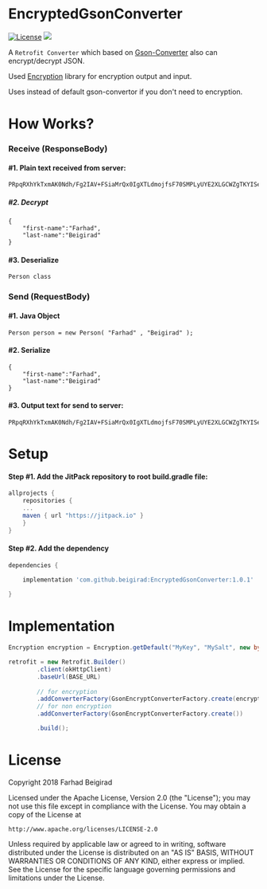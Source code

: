 # EncryptedGsonConverter
[![License](https://img.shields.io/badge/License-Apache%202.0-blue.svg)](https://opensource.org/licenses/Apache-2.0)
[![](https://jitpack.io/v/beigirad/EncryptedGsonConverter.svg)](https://jitpack.io/#beigirad/EncryptedGsonConverter)

A `Retrofit Converter` which based on [Gson-Converter][0] also can encrypt/decrypt JSON.

Used [Encryption][1] library for encryption output and input.

Uses instead of default gson-convertor if you don't need to encryption.

# How Works?
### Receive (ResponseBody)
#### #1. Plain text received from server:
```
PRpqRXhYkTxmAK0Ndh/Fg2IAV+FSiaMrQx0IgXTLdmojfsF70SMPLyUYE2XLGCWZgTKYISe+RSDFDqEwZ35N+g==
```
##### #2. Decrypt
```
{
	"first-name":"Farhad",
	"last-name":"Beigirad"
}
```
#### #3. Deserialize
```
Person class
```
### Send (RequestBody)
#### #1. Java Object
```
Person person = new Person( "Farhad" , "Beigirad" );
```
#### #2. Serialize
```
{
	"first-name":"Farhad",
	"last-name":"Beigirad"
}
```
#### #3. Output text for send to server:
```
PRpqRXhYkTxmAK0Ndh/Fg2IAV+FSiaMrQx0IgXTLdmojfsF70SMPLyUYE2XLGCWZgTKYISe+RSDFDqEwZ35N+g==
```




# Setup
#### Step #1. Add the JitPack repository to root build.gradle file:

```gradle
allprojects {
    repositories {
	...
	maven { url "https://jitpack.io" }
    }
}
```

#### Step #2. Add the dependency

```groovy
dependencies {

    implementation 'com.github.beigirad:EncryptedGsonConverter:1.0.1'
    
}
```
# Implementation

```java
Encryption encryption = Encryption.getDefault("MyKey", "MySalt", new byte[16]);

retrofit = new Retrofit.Builder()
        .client(okHttpClient)
        .baseUrl(BASE_URL)
        
        // for encryption
        .addConverterFactory(GsonEncryptConverterFactory.create(encryption))
        // for non encryption
        .addConverterFactory(GsonEncryptConverterFactory.create())

        .build();
```

# License
Copyright 2018 Farhad Beigirad

Licensed under the Apache License, Version 2.0 (the "License");
you may not use this file except in compliance with the License.
You may obtain a copy of the License at

    http://www.apache.org/licenses/LICENSE-2.0

Unless required by applicable law or agreed to in writing, software
distributed under the License is distributed on an "AS IS" BASIS,
WITHOUT WARRANTIES OR CONDITIONS OF ANY KIND, either express or implied.
See the License for the specific language governing permissions and
limitations under the License.

[0]: https://github.com/square/retrofit/tree/master/retrofit-converters/gson
[1]: https://github.com/simbiose/Encryption

